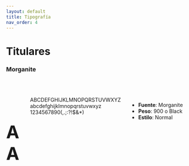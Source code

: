 ```yaml
---
layout: default
title: Tipografía
nav_order: 4
---
```


# Titulares

### Morganite
<br><br>

<div style="display:flex;flex-direction:row;flex-wrap:wrap;justify-content:space-between;align-items:flex-start">
<div style="width:13%">
<h4 style="font-size: 3rem !important;">AA</h4>
</div>
<div style="width:54%">
ABCDEFGHIJKLMNOPQRSTUVWXYZ
abcdefghijklmnopqrstuvwxyz
1234567890(,.;:?!$&*)
</div>
<div style="width:33%">
<ul>
<li><strong>Fuente</strong>: Morganite</li>
<li><strong>Peso</strong>: 900 o Black</li>
<li><strong>Estilo</strong>: Normal</li>
</ul>
</div>
</div>
